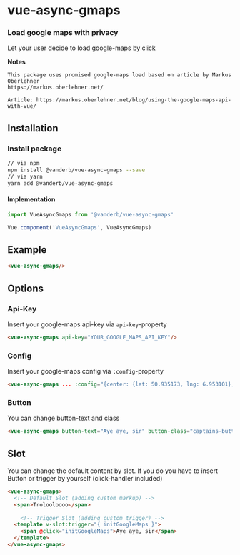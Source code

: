 # vue-async-gmaps
### Load google maps with privacy

Let your user decide to load google-maps by click

**Notes**

```
This package uses promised google-maps load based on article by Markus Oberlehner
https://markus.oberlehner.net/

Article: https://markus.oberlehner.net/blog/using-the-google-maps-api-with-vue/
```

## Installation

### Install package

```bash
// via npm
npm install @vanderb/vue-async-gmaps --save
// via yarn
yarn add @vanderb/vue-async-gmaps
```

#### Implementation

```javascript
import VueAsyncGmaps from '@vanderb/vue-async-gmaps'

Vue.component('VueAsyncGmaps', VueAsyncGmaps)

```
## Example

```html
<vue-async-gmaps/>
```

## Options

### Api-Key

Insert your google-maps api-key via `api-key`-property
```html
<vue-async-gmaps api-key="YOUR_GOOGLE_MAPS_API_KEY"/>
```

### Config

Insert your google-maps config via `:config`-property
```html
<vue-async-gmaps ... :config="{center: {lat: 50.935173, lng: 6.953101}, zoom: 11}"/>
```
### Button

You can change button-text and class

```html
<vue-async-gmaps button-text="Aye aye, sir" button-class="captains-button"/>
```

## Slot

You can change the default content by slot. If you do you have to insert Button or trigger by yourself (click-handler included)

```html
<vue-async-gmaps>
  <!-- Default Slot (adding custom markup) -->
  <span>Trolooloooo</span>
  
    <!-- Trigger Slot (adding custom trigger) -->
  <template v-slot:trigger="{ initGoogleMaps }">
    <span @click="initGoogleMaps">Aye aye, sir</span>
  </template>
</vue-async-gmaps>
```
